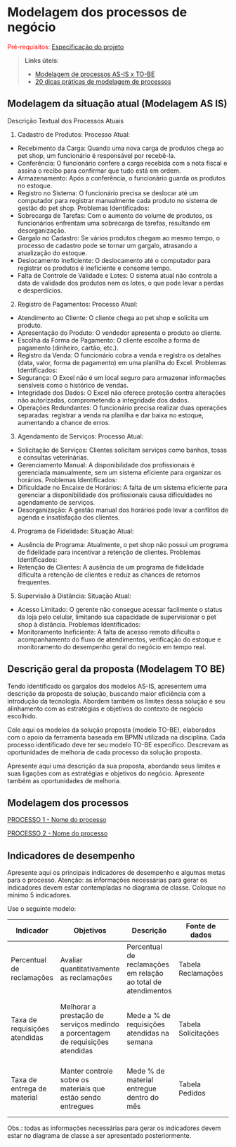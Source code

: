 # Modelagem dos processos de negócio

<span style="color:red">Pré-requisitos: <a href="02-Especificacao.md"> Especificação do projeto</a></span>

> **Links úteis**:
> - [Modelagem de processos AS-IS x TO-BE](https://dheka.com.br/modelagem-as-is-to-be/)
> - [20 dicas práticas de modelagem de processos](https://dheka.com.br/20-dicas-praticas-de-modelagem-de-processos/)

## Modelagem da situação atual (Modelagem AS IS)

Descrição Textual dos Processos Atuais
1. Cadastro de Produtos:
Processo Atual:
* Recebimento da Carga: Quando uma nova carga de produtos chega ao pet shop, um funcionário é responsável por recebê-la.
* Conferência: O funcionário confere a carga recebida com a nota fiscal e assina o recibo para confirmar que tudo está em ordem.
* Armazenamento: Após a conferência, o funcionário guarda os produtos no estoque.
* Registro no Sistema: O funcionário precisa se deslocar até um computador para registrar manualmente cada produto no sistema de gestão do pet shop.
Problemas Identificados:
* Sobrecarga de Tarefas: Com o aumento do volume de produtos, os funcionários enfrentam uma sobrecarga de tarefas, resultando em desorganização.
* Gargalo no Cadastro: Se vários produtos chegam ao mesmo tempo, o processo de cadastro pode se tornar um gargalo, atrasando a atualização do estoque.
* Deslocamento Ineficiente: O deslocamento até o computador para registrar os produtos é ineficiente e consome tempo.
* Falta de Controle de Validade e Lotes: O sistema atual não controla a data de validade dos produtos nem os lotes, o que pode levar a perdas e desperdícios.
2. Registro de Pagamentos:
Processo Atual:
* Atendimento ao Cliente: O cliente chega ao pet shop e solicita um produto.
* Apresentação do Produto: O vendedor apresenta o produto ao cliente.
* Escolha da Forma de Pagamento: O cliente escolhe a forma de pagamento (dinheiro, cartão, etc.).
* Registro da Venda: O funcionário cobra a venda e registra os detalhes (data, valor, forma de pagamento) em uma planilha do Excel.
Problemas Identificados:
* Segurança: O Excel não é um local seguro para armazenar informações sensíveis como o histórico de vendas.
* Integridade dos Dados: O Excel não oferece proteção contra alterações não autorizadas, comprometendo a integridade dos dados.
* Operações Redundantes: O funcionário precisa realizar duas operações separadas: registrar a venda na planilha e dar baixa no estoque, aumentando a chance de erros.
3. Agendamento de Serviços:
Processo Atual:
* Solicitação de Serviços: Clientes solicitam serviços como banhos, tosas e consultas veterinárias.
* Gerenciamento Manual: A disponibilidade dos profissionais é gerenciada manualmente, sem um sistema eficiente para organizar os horários.
Problemas Identificados:
* Dificuldade no Encaixe de Horários: A falta de um sistema eficiente para gerenciar a disponibilidade dos profissionais causa dificuldades no agendamento de serviços.
* Desorganização: A gestão manual dos horários pode levar a conflitos de agenda e insatisfação dos clientes.
4. Programa de Fidelidade:
Situação Atual:
* Ausência de Programa: Atualmente, o pet shop não possui um programa de fidelidade para incentivar a retenção de clientes.
Problemas Identificados:
* Retenção de Clientes: A ausência de um programa de fidelidade dificulta a retenção de clientes e reduz as chances de retornos frequentes.
5. Supervisão à Distância:
Situação Atual:
* Acesso Limitado: O gerente não consegue acessar facilmente o status da loja pelo celular, limitando sua capacidade de supervisionar o pet shop à distância.
Problemas Identificados:
* Monitoramento Ineficiente: A falta de acesso remoto dificulta o acompanhamento do fluxo de atendimentos, verificação do estoque e monitoramento do desempenho geral do negócio em tempo real.


## Descrição geral da proposta (Modelagem TO BE)

Tendo identificado os gargalos dos modelos AS-IS, apresentem uma descrição da proposta de solução, buscando maior eficiência com a introdução da tecnologia. Abordem também os limites dessa solução e seu alinhamento com as estratégias e objetivos do contexto de negócio escolhido.

Cole aqui os modelos da solução proposta (modelo TO-BE), elaborados com o apoio da ferramenta baseada em BPMN utilizada na disciplina. Cada processo identificado deve ter seu modelo TO-BE específico. Descrevam as oportunidades de melhoria de cada processo da solução proposta.

Apresente aqui uma descrição da sua proposta, abordando seus limites e suas ligações com as estratégias e objetivos do negócio. Apresente também as oportunidades de melhoria.

## Modelagem dos processos

[PROCESSO 1 - Nome do processo](./processes/processo-1-nome-do-processo.md "Detalhamento do processo 1.")

[PROCESSO 2 - Nome do processo](./processes/processo-2-nome-do-processo.md "Detalhamento do processo 2.")


## Indicadores de desempenho

Apresente aqui os principais indicadores de desempenho e algumas metas para o processo. Atenção: as informações necessárias para gerar os indicadores devem estar contempladas no diagrama de classe. Coloque no mínimo 5 indicadores.

Use o seguinte modelo:

| **Indicador** | **Objetivos** | **Descrição** | **Fonte de dados** | **Fórmula de cálculo** |
| ---           | ---           | ---           | ---             | ---             |
| Percentual de reclamações | Avaliar quantitativamente as reclamações | Percentual de reclamações em relação ao total de atendimentos | Tabela Reclamações | número total de reclamações / número total de atendimentos |
| Taxa de requisições atendidas | Melhorar a prestação de serviços medindo a porcentagem de requisições atendidas| Mede a % de requisições atendidas na semana | Tabela Solicitações | (número de requisições atendidas / número total de requisições) * 100 |
| Taxa de entrega de material | Manter controle sobre os materiais que estão sendo entregues | Mede % de material entregue dentro do mês | Tabela Pedidos | (número de pedidos entregues / número total de pedidos) * 100 |


Obs.: todas as informações necessárias para gerar os indicadores devem estar no diagrama de classe a ser apresentado posteriormente.
